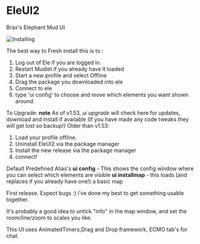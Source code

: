 # EleUI2
Brax's Elephant Mud UI

![Installing](https://github.com/tdk1069/EleUI2/raw/master/Mudlet-resize.gif "Sample layout")


The best way to Fresh install this is to : 
1. Log out of Ele if you are logged in.
2. Restart Mudlet if you already have it loaded
3. Start a new profile and select Offline
4. Drag the package you downloaded into ele 
5. Connect to ele
6. type 'ui config' to choose and move which elements you want shown around.

To Upgrade:
**note** As of v1.53, *ui upgrade* will check here for updates, download and install if available (If you have made any code tweaks they will get lost so backup!) 
Older than v1.53:
1. Load your profile offline.
2. Uninstall EleUI2 via the package manager
3. Install the new release via the package manager
4. connect!

Default Predefined Alias's 
**ui config** - This shows the config window where you can select which elements are visible
**ui installmap** - this loads (and replaces if you already have one!) a basic map

First release. Expect bugs :) i've done my best to get something usable together.

It's probably a good idea to untick "info" in the map window, and set the room/line/zoom to scales you like.

This UI uses AnimatedTimers,Drag and Drop framework, ECMO tab's for chat.
